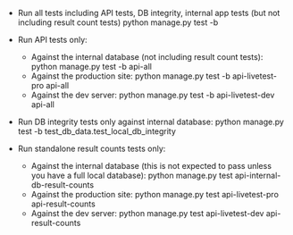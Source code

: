 * Run all tests including API tests, DB integrity, internal app tests (but not including result count tests)
        python manage.py test -b

* Run API tests only:
  * Against the internal database (not including result count tests):
        python manage.py test -b api-all
  * Against the production site:
        python manage.py test -b api-livetest-pro api-all
  * Against the dev server:
        python manage.py test -b api-livetest-dev api-all

* Run DB integrity tests only against internal database:
        python manage.py test -b test_db_data.test_local_db_integrity

* Run standalone result counts tests only:
  * Against the internal database (this is not expected to pass unless you have a full local database):
        python manage.py test api-internal-db-result-counts
  * Against the production site:
        python manage.py test api-livetest-pro api-result-counts
  * Against the dev server:
        python manage.py test api-livetest-dev api-result-counts
